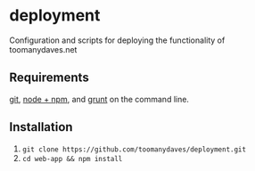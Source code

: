 deployment
==========
Configuration and scripts for deploying the functionality of toomanydaves.net

Requirements
------------
[git](http://git-scm.com/downloads), [node + npm](http://nodejs.org), and [grunt](http://gruntjs.com/getting-started) on the command line.

Installation
------------
1. `git clone https://github.com/toomanydaves/deployment.git`
1. `cd web-app && npm install`
